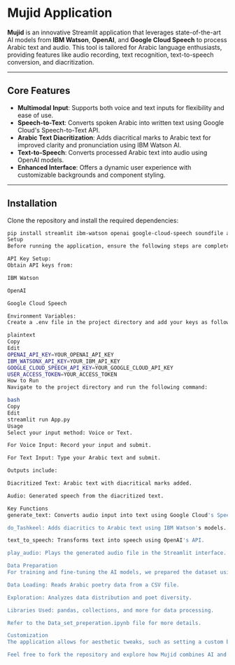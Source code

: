 # Mujid Application

**Mujid** is an innovative Streamlit application that leverages state-of-the-art AI models from **IBM Watson**, **OpenAI**, and **Google Cloud Speech** to process Arabic text and audio. This tool is tailored for Arabic language enthusiasts, providing features like audio recording, text recognition, text-to-speech conversion, and diacritization.

---

## Core Features
- **Multimodal Input**: Supports both voice and text inputs for flexibility and ease of use.
- **Speech-to-Text**: Converts spoken Arabic into written text using Google Cloud's Speech-to-Text API.
- **Arabic Text Diacritization**: Adds diacritical marks to Arabic text for improved clarity and pronunciation using IBM Watson AI.
- **Text-to-Speech**: Converts processed Arabic text into audio using OpenAI models.
- **Enhanced Interface**: Offers a dynamic user experience with customizable backgrounds and component styling.

---

## Installation
Clone the repository and install the required dependencies:
```bash
pip install streamlit ibm-watson openai google-cloud-speech soundfile audio_recorder_streamlit python-dotenv
Setup
Before running the application, ensure the following steps are completed:

API Key Setup:
Obtain API keys from:

IBM Watson

OpenAI

Google Cloud Speech

Environment Variables:
Create a .env file in the project directory and add your keys as follows:

plaintext
Copy
Edit
OPENAI_API_KEY=YOUR_OPENAI_API_KEY  
IBM_WATSONX_API_KEY=YOUR_IBM_API_KEY  
GOOGLE_CLOUD_SPEECH_API_KEY=YOUR_GOOGLE_CLOUD_API_KEY  
USER_ACCESS_TOKEN=YOUR_ACCESS_TOKEN  
How to Run
Navigate to the project directory and run the following command:

bash
Copy
Edit
streamlit run App.py  
Usage
Select your input method: Voice or Text.

For Voice Input: Record your input and submit.

For Text Input: Type your Arabic text and submit.

Outputs include:

Diacritized Text: Arabic text with diacritical marks added.

Audio: Generated speech from the diacritized text.

Key Functions
generate_text: Converts audio input into text using Google Cloud's Speech-to-Text API.

do_Tashkeel: Adds diacritics to Arabic text using IBM Watson's models.

text_to_speech: Transforms text into speech using OpenAI's API.

play_audio: Plays the generated audio file in the Streamlit interface.

Data Preparation
For training and fine-tuning the AI models, we prepared the dataset using a Jupyter Notebook. Key steps include:

Data Loading: Reads Arabic poetry data from a CSV file.

Exploration: Analyzes data distribution and poet diversity.

Libraries Used: pandas, collections, and more for data processing.

Refer to the Data_set_preperation.ipynb file for more details.

Customization
The application allows for aesthetic tweaks, such as setting a custom background image and modifying the component styles through the included utility functions.

Feel free to fork the repository and explore how Mujid combines AI and Arabic language processing to deliver a seamless experience.
